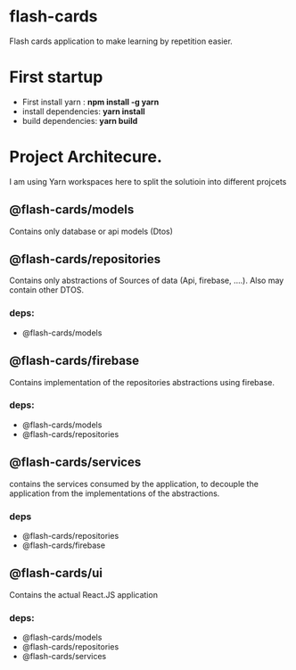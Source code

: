 # flash-cards
Flash cards application to make learning by repetition easier.

# First startup
- First install yarn : **npm install -g yarn**
- install dependencies: **yarn install**
- build dependencies: **yarn build** 
# Project Architecure. 
I am using Yarn workspaces here to split the solutioin into different projcets
## @flash-cards/models

Contains only database or api models (Dtos)

## @flash-cards/repositories 
Contains only abstractions of Sources of data (Api, firebase, ….). Also may contain other DTOS. 
### deps:
- @flash-cards/models

		
## @flash-cards/firebase

Contains implementation of the repositories abstractions using firebase.
### deps:

- @flash-cards/models
- @flash-cards/repositories

## @flash-cards/services
contains the services consumed by the application, to decouple the application from the implementations of the abstractions.
### deps	
- @flash-cards/repositories
- @flash-cards/firebase

## @flash-cards/ui
Contains the actual React.JS application
### deps: 
- @flash-cards/models
- @flash-cards/repositories
- @flash-cards/services

